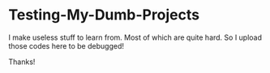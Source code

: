 # Testing-My-Dumb-Projects 

I make useless stuff to learn from. Most of which are quite hard. So I upload those codes here to be debugged!

Thanks!

